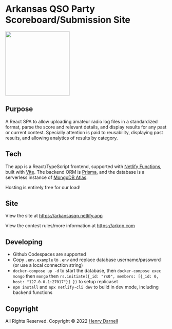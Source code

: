 # Arkansas QSO Party Scoreboard/Submission Site

<a href="https://arkansasqp.netlify.app">
  <img src="https://arkansasqp.netlify.app/Arkansas-QSO-Party-logo.png" width="200"/>
</a>

## Purpose

A React SPA to allow uploading amateur radio log files in a standardized format, parse the score and relevant details, and display results for any past or current contest. Specially attention is paid to reusability, displaying past results, and allowing analytics of results by category.

## Tech

The app is a React/TypeScript frontend, supported with [Netlify Functions](https://www.netlify.com/products/functions/), built with [Vite](https://vitejs.dev/). The backend ORM is [Prisma](https://www.prisma.io/), and the database is a serverless instance of [MongoDB Atlas](https://www.mongodb.com/atlas/database). 

Hosting is entirely free for our load!

## Site

View the site at https://arkansasqp.netlify.app

View the contest rules/more information at https://arkqp.com

## Developing

- Github Codespaces are supported
- Copy `.env.example` to `.env` and replace database username/password (or use a local connection string)
- `docker-compose up -d` to start the database, then `docker-compose exec mongo` then `mongo` then `rs.initiate({_id: "rs0", members: [{_id: 0, host: "127.0.0.1:27017"}] })` to setup replicaset
- `npm install` and `npx netlify-cli dev` to build in dev mode, including backend functions

## Copyright

All Rights Reserved. Copyright © 2022 [Henry Darnell](https://darnell.io/)

